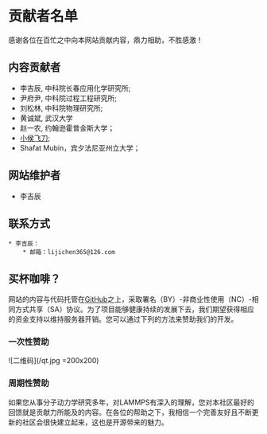 # 贡献者名单

感谢各位在百忙之中向本网站贡献内容，鼎力相助，不胜感激！

## 内容贡献者

* 李吉辰, 中科院长春应用化学研究所;
* 尹府尹, 中科院过程工程研究所;
* 刘松林, 中科院物理研究所;
* 黄诚斌, 武汉大学
* 赵一农, 约翰逊霍普金斯大学；
* [小侯飞刀](https://zhuanlan.zhihu.com/computational-physics);
* Shafat Mubin，宾夕法尼亚州立大学；

## 网站维护者

* 李吉辰

## 联系方式

    * 李吉辰：
        * 邮箱：lijichen365@126.com

## 买杯咖啡？

网站的内容与代码托管在[GitHub](https://github.com/Roy-Kid/lammpscn)之上，采取署名（BY）-非商业性使用（NC）-相同方式共享（SA）协议。为了项目能够健康持续的发展下去，我们期望获得相应的资金支持以维持服务器开销。您可以通过下列的方法来赞助我们的开发。

### 一次性赞助

![二维码](/qt.jpg =200x200)

### 周期性赞助

如果您从事分子动力学研究多年，对LAMMPS有深入的理解，您对本社区最好的回馈就是贡献力所能及的内容。在各位的帮助之下，我相信一个完善友好且不断更新的社区会很快建立起来，这也是开源带来的魅力。
